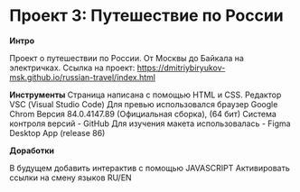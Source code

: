 # Проект 3: Путешествие по России

**Интро**

Проект о путешествии по России.
От Москвы до Байкала на электричках.
Ссылка на проект: https://dmitriybiryukov-msk.github.io/russian-travel/index.html

**Инструменты**
Страница написана с помощью HTML и CSS.
Редактор VSС (Visual Studio Code)
Для превью  использовался  браузер Google Chrom Версия 84.0.4147.89 (Официальная сборка), (64 бит)
Система контроля версий - GitHub
Для изучения макета использовалась - Figma Desktop App (release 86)
 

**Доработки**

В будущем добавить интерактив с помощью JAVASCRIPT
Активировать ссылки на смену языков RU/EN